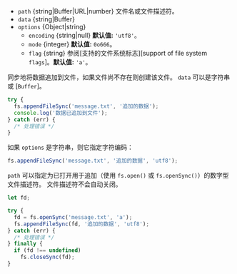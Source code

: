 <!-- YAML
added: v0.6.7
changes:
  - version: v7.0.0
    pr-url: https://github.com/nodejs/node/pull/7831
    description: The passed `options` object will never be modified.
  - version: v5.0.0
    pr-url: https://github.com/nodejs/node/pull/3163
    description: The `file` parameter can be a file descriptor now.
-->

* `path` {string|Buffer|URL|number} 文件名或文件描述符。
* `data` {string|Buffer}
* `options` {Object|string}
  * `encoding` {string|null} **默认值:** `'utf8'`。
  * `mode` {integer} **默认值:** `0o666`。
  * `flag` {string} 参阅[支持的文件系统标志][support of file system `flags`]。**默认值:** `'a'`。

同步地将数据追加到文件，如果文件尚不存在则创建该文件。
`data` 可以是字符串或 [`Buffer`]。

```js
try {
  fs.appendFileSync('message.txt', '追加的数据');
  console.log('数据已追加到文件');
} catch (err) {
  /* 处理错误 */
}
```

如果 `options` 是字符串，则它指定字符编码：

```js
fs.appendFileSync('message.txt', '追加的数据', 'utf8');
```

`path` 可以指定为已打开用于追加（使用 `fs.open()` 或 `fs.openSync()`）的数字型文件描述符。
文件描述符不会自动关闭。

```js
let fd;

try {
  fd = fs.openSync('message.txt', 'a');
  fs.appendFileSync(fd, '追加的数据', 'utf8');
} catch (err) {
  /* 处理错误 */
} finally {
  if (fd !== undefined)
    fs.closeSync(fd);
}
```



